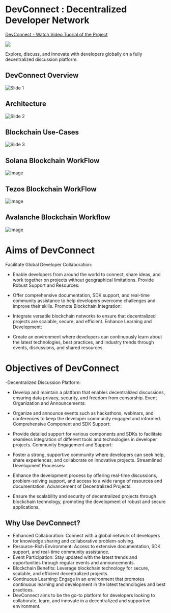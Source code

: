# DevConnect : Decentralized Developer Network

<div>
    <a href="https://www.loom.com/share/b8a621f4431d440a83df47f3473ec139">
      <p>DevConnect - Watch Video Tuorial of the Project</p>
    </a>
    <a href="https://www.loom.com/share/b8a621f4431d440a83df47f3473ec139">
      <img style="max-width:600px;" src="https://cdn.loom.com/sessions/thumbnails/b8a621f4431d440a83df47f3473ec139-with-play.gif">
    </a>
  </div>

  

Explore, discuss, and innovate with developers globally on a fully decentralized discussion platform.

## DevConnect Overview

![Slide 1](https://github.com/arpan-mondal/orbis/assets/66848339/4132f45f-f7d1-47b4-ae4b-b7513e3082f3)

## Architecture

![Slide 2](https://github.com/arpan-mondal/orbis/assets/66848339/91cb3573-2c26-4028-814d-db8c43da48c3)

## Blockchain Use-Cases

![Slide 3](https://github.com/arpan-mondal/orbis/assets/66848339/f7e3cc7c-3f49-4e13-80a9-7ca385738409)

## Solana Blockchain WorkFlow 

![image](https://github.com/arpan-mondal/orbis/assets/66848339/ec047b6d-bcc9-486c-8ebc-5a7d15b0224c)

## Tezos Blockchain WorkFlow 

![image](https://github.com/arpan-mondal/orbis/assets/66848339/0e3c62b9-4682-43ff-a426-b8eaf8aadd36)

## Avalanche Blockchain Workflow 

![image](https://github.com/arpan-mondal/orbis/assets/66848339/81aaf4c3-1ddb-4535-b38e-264e9b05dce0)

# Aims of DevConnect
Facilitate Global Developer Collaboration:

- Enable developers from around the world to connect, share ideas, and work together on projects without geographical limitations.
Provide Robust Support and Resources:

- Offer comprehensive documentation, SDK support, and real-time community assistance to help developers overcome challenges and improve their skills.
Promote Blockchain Integration:

- Integrate versatile blockchain networks to ensure that decentralized projects are scalable, secure, and efficient.
Enhance Learning and Development:

- Create an environment where developers can continuously learn about the latest technologies, best practices, and industry trends through events, discussions, and shared resources.

# Objectives of DevConnect

-Decentralized Discussion Platform:

- Develop and maintain a platform that enables decentralized discussions, ensuring data privacy, security, and freedom from censorship.
Event Organization and Announcements:

- Organize and announce events such as hackathons, webinars, and conferences to keep the developer community engaged and informed.
Comprehensive Component and SDK Support:

- Provide detailed support for various components and SDKs to facilitate seamless integration of different tools and technologies in developer projects.
Community Engagement and Support:

- Foster a strong, supportive community where developers can seek help, share experiences, and collaborate on innovative projects.
Streamlined Development Processes:

- Enhance the development process by offering real-time discussions, problem-solving support, and access to a wide range of resources and documentation.
Advancement of Decentralized Projects:

- Ensure the scalability and security of decentralized projects through blockchain technology, promoting the development of robust and secure applications.


## Why Use DevConnect?
- Enhanced Collaboration: Connect with a global network of developers for knowledge sharing and collaborative problem-solving.
- Resource-Rich Environment: Access to extensive documentation, SDK support, and real-time community assistance.
- Event Participation: Stay updated with the latest trends and opportunities through regular events and announcements.
- Blockchain Benefits: Leverage blockchain technology for secure, scalable, and efficient decentralized projects.
- Continuous Learning: Engage in an environment that promotes continuous learning and development in the latest technologies and best practices.
- DevConnect aims to be the go-to platform for developers looking to collaborate, learn, and innovate in a decentralized and supportive environment.












